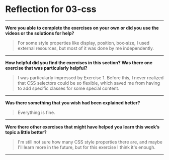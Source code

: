 # Reflection for 03-css

---

**Were you able to complete the exercises on your own or did you use the videos or the solutions for help?**

> For some style properties like display, position, box-size, I used external resources, but most of it was done by me independently.

---

**How helpful did you find the exercises in this section? Was there one exercise that was particularly helpful?**

> I was particularly impressed by Exercise 1. Before this, I never realized that CSS selectors could be so flexible, which saved me from having to add specific classes for some special content.

---

**Was there something that you wish had been explained better?**

> Everything is fine.

---

**Were there other exercises that might have helped you learn this week’s topic a little better?**

> I'm still not sure how many CSS style properties there are, and maybe I'll learn more in the future, but for this exercise I think it's enough.

---
